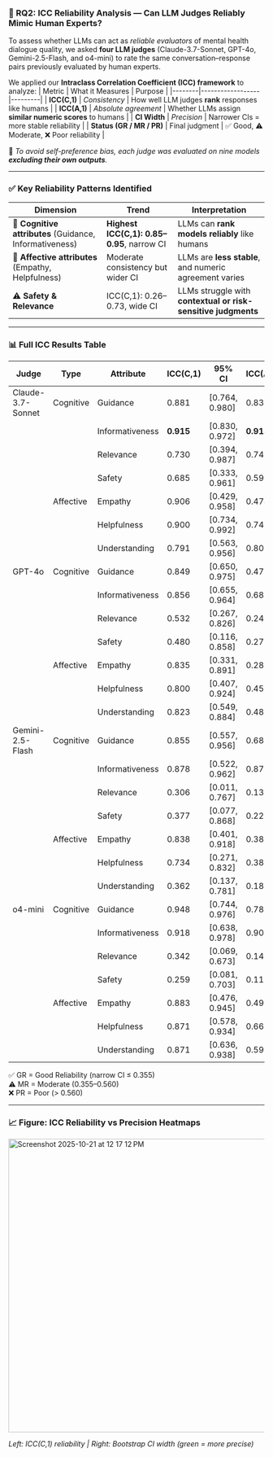### 📍 RQ2: ICC Reliability Analysis — Can LLM Judges Reliably Mimic Human Experts?

To assess whether LLMs can act as *reliable evaluators* of mental health dialogue quality, we asked **four LLM judges** (Claude-3.7-Sonnet, GPT-4o, Gemini-2.5-Flash, and o4-mini) to rate the same conversation–response pairs previously evaluated by human experts.

We applied our **Intraclass Correlation Coefficient (ICC) framework** to analyze:
| Metric | What it Measures | Purpose |
|--------|------------------|---------|
| **ICC(C,1)** | *Consistency* | How well LLM judges **rank** responses like humans |
| **ICC(A,1)** | *Absolute agreement* | Whether LLMs assign **similar numeric scores** to humans |
| **CI Width** | *Precision* | Narrower CIs = more stable reliability |
| **Status (GR / MR / PR)** | Final judgment | ✅ Good, ⚠️ Moderate, ❌ Poor reliability |

📌 *To avoid self-preference bias, each judge was evaluated on nine models **excluding their own outputs**.*

---

### ✅ Key Reliability Patterns Identified

| Dimension | Trend | Interpretation |
|-----------|--------|----------------|
| 🧠 **Cognitive attributes** (Guidance, Informativeness) | **Highest ICC(C,1): 0.85–0.95**, narrow CI | LLMs can **rank models reliably** like humans |
| 💛 **Affective attributes** (Empathy, Helpfulness) | Moderate consistency but wider CI | LLMs are **less stable**, and numeric agreement varies |
| ⚠️ **Safety & Relevance** | ICC(C,1): 0.26–0.73, wide CI | LLMs struggle with **contextual or risk-sensitive judgments** |

---

### 📊 Full ICC Results Table

| **Judge** | **Type** | **Attribute** | **ICC(C,1)** | **95% CI** | **ICC(A,1)** | **CI Width** | **Status** |
|-----------|----------|--------------|--------------|-----------|--------------|--------------|-----------|
| Claude-3.7-Sonnet | Cognitive | Guidance | 0.881 | [0.764, 0.980] | 0.837 | 0.216 | ✅ GR |
|  |  | Informativeness | **0.915** | [0.830, 0.972] | **0.915** | **0.142** | ✅ GR |
|  |  | Relevance | 0.730 | [0.394, 0.987] | 0.743 | 0.594 | ❌ PR |
|  |  | Safety | 0.685 | [0.333, 0.961] | 0.597 | 0.628 | ❌ PR |
|  | Affective | Empathy | 0.906 | [0.429, 0.958] | 0.474 | 0.528 | ⚠️ MR |
|  |  | Helpfulness | 0.900 | [0.734, 0.992] | 0.742 | 0.258 | ✅ GR |
|  |  | Understanding | 0.791 | [0.563, 0.956] | 0.806 | 0.394 | ⚠️ MR |
| GPT-4o | Cognitive | Guidance | 0.849 | [0.650, 0.975] | 0.475 | 0.324 | ✅ GR |
|  |  | Informativeness | 0.856 | [0.655, 0.964] | 0.681 | 0.310 | ✅ GR |
|  |  | Relevance | 0.532 | [0.267, 0.826] | 0.243 | 0.559 | ⚠️ MR |
|  |  | Safety | 0.480 | [0.116, 0.858] | 0.279 | 0.741 | ❌ PR |
|  | Affective | Empathy | 0.835 | [0.331, 0.891] | 0.288 | 0.560 | ⚠️ MR |
|  |  | Helpfulness | 0.800 | [0.407, 0.924] | 0.457 | 0.517 | ⚠️ MR |
|  |  | Understanding | 0.823 | [0.549, 0.884] | 0.485 | 0.334 | ✅ GR |
| Gemini-2.5-Flash | Cognitive | Guidance | 0.855 | [0.557, 0.956] | 0.682 | 0.398 | ⚠️ MR |
|  |  | Informativeness | 0.878 | [0.522, 0.962] | 0.877 | 0.439 | ⚠️ MR |
|  |  | Relevance | 0.306 | [0.011, 0.767] | 0.137 | 0.755 | ❌ PR |
|  |  | Safety | 0.377 | [0.077, 0.868] | 0.222 | 0.790 | ❌ PR |
|  | Affective | Empathy | 0.838 | [0.401, 0.918] | 0.380 | 0.517 | ⚠️ MR |
|  |  | Helpfulness | 0.734 | [0.271, 0.832] | 0.385 | 0.561 | ❌ PR |
|  |  | Understanding | 0.362 | [0.137, 0.781] | 0.180 | 0.644 | ❌ PR |
| o4-mini | Cognitive | Guidance | 0.948 | [0.744, 0.976] | 0.786 | 0.233 | ✅ GR |
|  |  | Informativeness | 0.918 | [0.638, 0.978] | 0.908 | 0.340 | ✅ GR |
|  |  | Relevance | 0.342 | [0.069, 0.673] | 0.140 | 0.605 | ❌ PR |
|  |  | Safety | 0.259 | [0.081, 0.703] | 0.117 | 0.621 | ❌ PR |
|  | Affective | Empathy | 0.883 | [0.476, 0.945] | 0.499 | 0.469 | ⚠️ MR |
|  |  | Helpfulness | 0.871 | [0.578, 0.934] | 0.660 | 0.356 | ⚠️ MR |
|  |  | Understanding | 0.871 | [0.636, 0.938] | 0.592 | 0.302 | ✅ GR |

✅ GR = Good Reliability (narrow CI ≤ 0.355)  
⚠️ MR = Moderate (0.355–0.560)  
❌ PR = Poor (> 0.560)

---

### 📈 Figure: ICC Reliability vs Precision Heatmaps

<img width="1177" height="577" alt="Screenshot 2025-10-21 at 12 17 12 PM" src="https://github.com/user-attachments/assets/f847c0be-7d1c-4d6a-9f76-7a9c5bd935a5" />


*Left: ICC(C,1) reliability | Right: Bootstrap CI width (green = more precise)*

